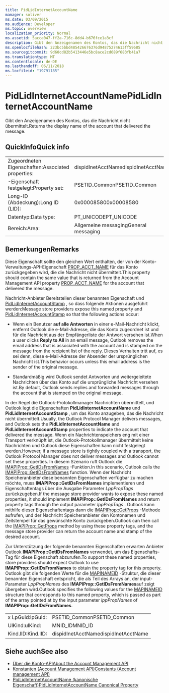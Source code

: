 ```yaml
---
title: PidLidInternetAccountName
manager: soliver
ms.date: 03/09/2015
ms.audience: Developer
ms.topic: overview
localization_priority: Normal
ms.assetid: 5acca047-ff2a-716c-8dd4-b676fce1a3cf
description: Gibt den Anzeigenamen des Kontos, das die Nachricht nicht übermittelt.
ms.openlocfilehash: 223bc5bbd485426676376d94875274613ff59685
ms.sourcegitcommit: 9d60cd82b5413446e5bc8ace2cd689f683fb41a7
ms.translationtype: MT
ms.contentlocale: de-DE
ms.lasthandoff: 06/11/2018
ms.locfileid: "19791185"
---
```

# <a name="pidlidinternetaccountname"></a><span data-ttu-id="aee06-103">PidLidInternetAccountName</span><span class="sxs-lookup"><span data-stu-id="aee06-103">PidLidInternetAccountName</span></span>

<span data-ttu-id="aee06-104">Gibt den Anzeigenamen des Kontos, das die Nachricht nicht übermittelt.</span><span class="sxs-lookup"><span data-stu-id="aee06-104">Returns the display name of the account that delivered the message.</span></span>
  
## <a name="quick-info"></a><span data-ttu-id="aee06-105">QuickInfo</span><span class="sxs-lookup"><span data-stu-id="aee06-105">Quick info</span></span>

|||
|:-----|:-----|
|<span data-ttu-id="aee06-106">Zugeordneten Eigenschaften:</span><span class="sxs-lookup"><span data-stu-id="aee06-106">Associated properties:</span></span>  <br/> |<span data-ttu-id="aee06-107">dispidInetAcctName</span><span class="sxs-lookup"><span data-stu-id="aee06-107">dispidInetAcctName</span></span>  <br/> |
|<span data-ttu-id="aee06-108">-Eigenschaft festgelegt:</span><span class="sxs-lookup"><span data-stu-id="aee06-108">Property set:</span></span>  <br/> |<span data-ttu-id="aee06-109">PSETID_Common</span><span class="sxs-lookup"><span data-stu-id="aee06-109">PSETID_Common</span></span>  <br/> |
|<span data-ttu-id="aee06-110">Long-ID (Abdeckung):</span><span class="sxs-lookup"><span data-stu-id="aee06-110">Long ID (LID):</span></span>  <br/> |<span data-ttu-id="aee06-111">0x00008580</span><span class="sxs-lookup"><span data-stu-id="aee06-111">0x00008580</span></span>  <br/> |
|<span data-ttu-id="aee06-112">Datentyp:</span><span class="sxs-lookup"><span data-stu-id="aee06-112">Data type:</span></span>  <br/> |<span data-ttu-id="aee06-113">PT_UNICODE</span><span class="sxs-lookup"><span data-stu-id="aee06-113">PT_UNICODE</span></span>  <br/> |
|<span data-ttu-id="aee06-114">Bereich:</span><span class="sxs-lookup"><span data-stu-id="aee06-114">Area:</span></span>  <br/> |<span data-ttu-id="aee06-115">Allgemeine messaging</span><span class="sxs-lookup"><span data-stu-id="aee06-115">General messaging</span></span>  <br/> |
   
## <a name="remarks"></a><span data-ttu-id="aee06-116">Bemerkungen</span><span class="sxs-lookup"><span data-stu-id="aee06-116">Remarks</span></span>

<span data-ttu-id="aee06-117">Diese Eigenschaft sollte den gleichen Wert enthalten, der von der Konto-Verwaltungs-API-Eigenschaft [PROP_ACCT_NAME](prop_acct_name.md) für das Konto zurückgegeben wird, die die Nachricht nicht übermittelt.</span><span class="sxs-lookup"><span data-stu-id="aee06-117">This property should contain the same value that is returned from the Account Management API property [PROP_ACCT_NAME](prop_acct_name.md) for the account that delivered the message.</span></span> 
  
<span data-ttu-id="aee06-118">Nachricht-Anbieter Bereitstellen dieser benannten Eigenschaft und [PidLidInternetAccountStamp](pidlidinternetaccountstamp.md) , so dass folgende Aktionen ausgeführt werden:</span><span class="sxs-lookup"><span data-stu-id="aee06-118">Message store providers expose this named property and [PidLidInternetAccountStamp](pidlidinternetaccountstamp.md) so that the following actions occur:</span></span> 
  
- <span data-ttu-id="aee06-119">Wenn ein Benutzer **auf alle Antworten** in einer e-Mail-Nachricht klickt, entfernt Outlook die e-Mail-Adresse, die das Konto zugeordnet ist und für die Nachricht aus der Empfängerliste der Antwort versehen ist.</span><span class="sxs-lookup"><span data-stu-id="aee06-119">When a user clicks **Reply to All** in an email message, Outlook removes the email address that is associated with the account and is stamped on the message from the recipient list of the reply.</span></span> <span data-ttu-id="aee06-120">Dieses Verhalten tritt auf, es sei denn, diese e-Mail-Adresse der Absender der ursprünglichen Nachricht ist.</span><span class="sxs-lookup"><span data-stu-id="aee06-120">This behavior occurs unless this email address is the sender of the original message.</span></span> 
    
- <span data-ttu-id="aee06-121">Standardmäßig wird Outlook sendet Antworten und weitergeleitete Nachrichten über das Konto auf die ursprüngliche Nachricht versehen ist.</span><span class="sxs-lookup"><span data-stu-id="aee06-121">By default, Outlook sends replies and forwarded messages through the account that is stamped on the original message.</span></span>
    
<span data-ttu-id="aee06-122">In der Regel die Outlook-Protokollmanager Nachrichten übermittelt, und Outlook legt die Eigenschaften **PidLidInternetAccountName** und **PidLidInternetAccountStamp** , um das Konto anzugeben, das die Nachricht nicht übermittelt.</span><span class="sxs-lookup"><span data-stu-id="aee06-122">Usually, the Outlook Protocol Manager delivers messages, and Outlook sets the **PidLidInternetAccountName** and **PidLidInternetAccountStamp** properties to indicate the account that delivered the message.</span></span> <span data-ttu-id="aee06-123">Wenn ein Nachrichtenspeichers eng mit einer Transport verknüpft ist, die Outlook-Protokollmanager übermittelt keine Nachrichten und Outlook diese Eigenschaften kann nicht festgelegt werden.</span><span class="sxs-lookup"><span data-stu-id="aee06-123">However, if a message store is tightly coupled with a transport, the Outlook Protocol Manager does not deliver messages and Outlook cannot set these properties.</span></span> <span data-ttu-id="aee06-124">In diesem Szenario ruft Outlook die [IMAPIProp::GetIDsFromNames](http://msdn.microsoft.com/library/e3f501a4-a8ee-43d7-bd83-c94e7980c398%28Office.15%29.aspx) -Funktion.</span><span class="sxs-lookup"><span data-stu-id="aee06-124">In this scenario, Outlook calls the [IMAPIProp::GetIDsFromNames](http://msdn.microsoft.com/library/e3f501a4-a8ee-43d7-bd83-c94e7980c398%28Office.15%29.aspx) function.</span></span> <span data-ttu-id="aee06-125">Wenn der Nachricht Speicheranbieter diese benannten Eigenschaften verfügbar zu machen möchte, muss **IMAPIProp::GetIDsFromNames** implementieren und Eigenschaftentags über die Ausgabe Parameter *LppPropTags* zurückzugeben.</span><span class="sxs-lookup"><span data-stu-id="aee06-125">If the message store provider wants to expose these named properties, it should implement **IMAPIProp::GetIDsFromNames** and return property tags through the output parameter  *lppPropTags*  .</span></span> <span data-ttu-id="aee06-126">Outlook kann mithilfe dieser Eigenschaftentags dann die [IMAPIProp::GetProps](http://msdn.microsoft.com/library/1c7a9cd2-d765-4218-9aee-52df1a2aae6c%28Office.15%29.aspx) -Methode aufrufen, und der Nachricht Speicheranbieter den Kontonamen und Zeitstempel für das gewünschte Konto zurückgeben.</span><span class="sxs-lookup"><span data-stu-id="aee06-126">Outlook can then call the [IMAPIProp::GetProps](http://msdn.microsoft.com/library/1c7a9cd2-d765-4218-9aee-52df1a2aae6c%28Office.15%29.aspx) method by using these property tags, and the message store provider can return the account name and stamp of the desired account.</span></span> 
  
<span data-ttu-id="aee06-127">Zur Unterstützung der folgende benannten Eigenschaften erwarten Anbieter Outlook **IMAPIProp::GetIDsFromNames** verwendet, um das Eigenschafts-Tag für diese Eigenschaft abzurufen.</span><span class="sxs-lookup"><span data-stu-id="aee06-127">To support these named properties, store providers should expect Outlook to use **IMAPIProp::GetIDsFromNames** to obtain the property tag for this property.</span></span> <span data-ttu-id="aee06-128">Outlook gibt die folgenden Werte für die [MAPINAMEID](http://msdn.microsoft.com/library/9a92e9cd-8282-4cf0-93af-4089b3763594%28Office.15%29.aspx) -Struktur, die dieser benannten Eigenschaft entspricht, die als Teil des Arrays an, der input-Parameter *LppPropNames* des **IMAPIProp::GetIDsFromNames**auf zeigt übergeben wird.</span><span class="sxs-lookup"><span data-stu-id="aee06-128">Outlook specifies the following values for the [MAPINAMEID](http://msdn.microsoft.com/library/9a92e9cd-8282-4cf0-93af-4089b3763594%28Office.15%29.aspx) structure that corresponds to this named property, which is passed as part of the array pointed at by the input parameter  *lppPropNames*  of **IMAPIProp::GetIDsFromNames**.</span></span> 
  
|||
|:-----|:-----|
|<span data-ttu-id="aee06-129">x LpGuid:</span><span class="sxs-lookup"><span data-stu-id="aee06-129">lpGuid:</span></span>  <br/> |<span data-ttu-id="aee06-130">PSETID_Common</span><span class="sxs-lookup"><span data-stu-id="aee06-130">PSETID_Common</span></span>  <br/> |
|<span data-ttu-id="aee06-131">UlKind:</span><span class="sxs-lookup"><span data-stu-id="aee06-131">ulKind:</span></span>  <br/> |<span data-ttu-id="aee06-132">MNID_ID</span><span class="sxs-lookup"><span data-stu-id="aee06-132">MNID_ID</span></span>  <br/> |
|<span data-ttu-id="aee06-133">Kind.lID:</span><span class="sxs-lookup"><span data-stu-id="aee06-133">Kind.lID:</span></span>  <br/> |<span data-ttu-id="aee06-134">dispidInetAcctName</span><span class="sxs-lookup"><span data-stu-id="aee06-134">dispidInetAcctName</span></span>  <br/> |
   
## <a name="see-also"></a><span data-ttu-id="aee06-135">Siehe auch</span><span class="sxs-lookup"><span data-stu-id="aee06-135">See also</span></span>

- [<span data-ttu-id="aee06-136">Über die Konto-API</span><span class="sxs-lookup"><span data-stu-id="aee06-136">About the Account Management API</span></span>](about-the-account-management-api.md)
- [<span data-ttu-id="aee06-137">Konstanten (Account Management API)</span><span class="sxs-lookup"><span data-stu-id="aee06-137">Constants (Account management API)</span></span>](constants-account-management-api.md)
- [<span data-ttu-id="aee06-138">PidLidInternetAccountName (kanonische Eigenschaft)</span><span class="sxs-lookup"><span data-stu-id="aee06-138">PidLidInternetAccountName Canonical Property</span></span>](http://msdn.microsoft.com/library/29bedadf-903d-419d-804d-dc8bd92b745d%28Office.15%29.aspx)

